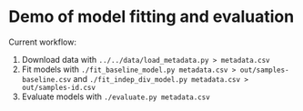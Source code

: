 # Demo of model fitting and evaluation

Current workflow:

1. Download data with `../../data/load_metadata.py > metadata.csv`
2. Fit models with `./fit_baseline_model.py metadata.csv > out/samples-baseline.csv` and `./fit_indep_div_model.py metadata.csv > out/samples-id.csv`
3. Evaluate models with `./evaluate.py metadata.csv`
